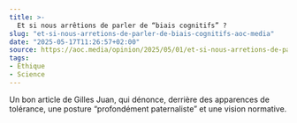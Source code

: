 ```yaml
---
title: >-
  Et si nous arrêtions de parler de “biais cognitifs” ?
slug: "et-si-nous-arretions-de-parler-de-biais-cognitifs-aoc-media"
date: "2025-05-17T11:26:57+02:00"
source: https://aoc.media/opinion/2025/05/01/et-si-nous-arretions-de-parler-de-biais-cognitifs/
tags:
- Éthique
- Science
---
```

Un bon article de Gilles Juan, qui dénonce, derrière des apparences de tolérance, une posture “profondément paternaliste” et une vision normative.
